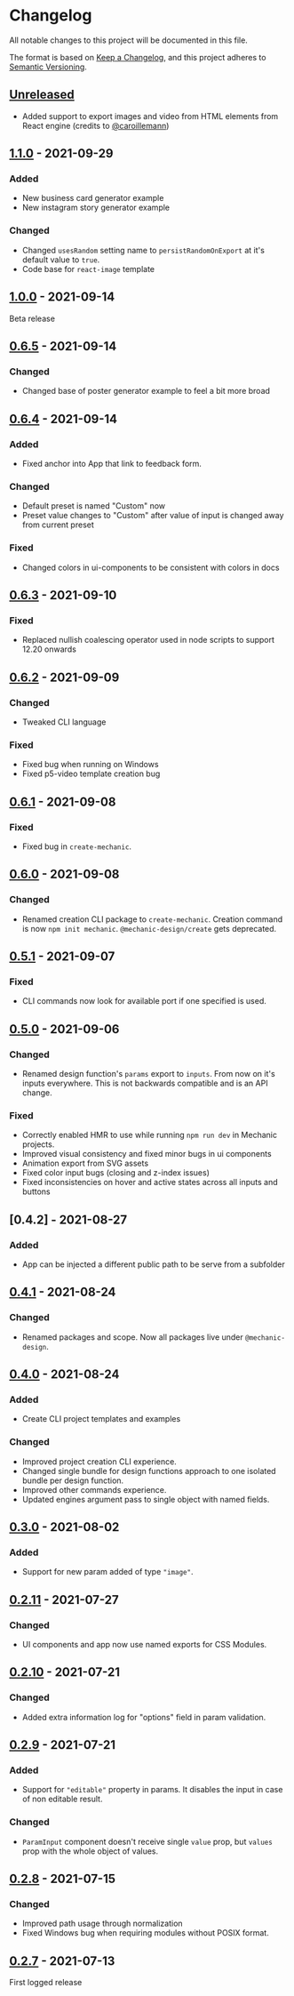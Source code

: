 # Changelog

All notable changes to this project will be documented in this file.

The format is based on [Keep a Changelog](https://keepachangelog.com/en/1.0.0/),
and this project adheres to [Semantic Versioning](https://semver.org/spec/v2.0.0.html).

## [Unreleased]

- Added support to export images and video from HTML elements from React engine (credits to [@caroillemann](https://github.com/caroillemann))

## [1.1.0] - 2021-09-29

### Added

- New business card generator example
- New instagram story generator example

### Changed

- Changed `usesRandom` setting name to `persistRandomOnExport` at it's default value to `true`.
- Code base for `react-image` template

## [1.0.0] - 2021-09-14

Beta release

## [0.6.5] - 2021-09-14

### Changed

- Changed base of poster generator example to feel a bit more broad

## [0.6.4] - 2021-09-14

### Added

- Fixed anchor into App that link to feedback form.

### Changed

- Default preset is named "Custom" now
- Preset value changes to "Custom" after value of input is changed away from current preset

### Fixed

- Changed colors in ui-components to be consistent with colors in docs

## [0.6.3] - 2021-09-10

### Fixed

- Replaced nullish coalescing operator used in node scripts to support 12.20 onwards

## [0.6.2] - 2021-09-09

### Changed

- Tweaked CLI language

### Fixed

- Fixed bug when running on Windows
- Fixed p5-video template creation bug

## [0.6.1] - 2021-09-08

### Fixed

- Fixed bug in `create-mechanic`.

## [0.6.0] - 2021-09-08

### Changed

- Renamed creation CLI package to `create-mechanic`. Creation command is now `npm init mechanic`. `@mechanic-design/create` gets deprecated.

## [0.5.1] - 2021-09-07

### Fixed

- CLI commands now look for available port if one specified is used.

## [0.5.0] - 2021-09-06

### Changed

- Renamed design function's `params` export to `inputs`. From now on it's inputs everywhere. This is not backwards compatible and is an API change.

### Fixed

- Correctly enabled HMR to use while running `npm run dev` in Mechanic projects.
- Improved visual consistency and fixed minor bugs in ui components
- Animation export from SVG assets
- Fixed color input bugs (closing and z-index issues)
- Fixed inconsistencies on hover and active states across all inputs and buttons

## [0.4.2] - 2021-08-27

### Added

- App can be injected a different public path to be serve from a subfolder

## [0.4.1] - 2021-08-24

### Changed

- Renamed packages and scope. Now all packages live under `@mechanic-design`.

## [0.4.0] - 2021-08-24

### Added

- Create CLI project templates and examples

### Changed

- Improved project creation CLI experience.
- Changed single bundle for design functions approach to one isolated bundle per design function.
- Improved other commands experience.
- Updated engines argument pass to single object with named fields.

## [0.3.0] - 2021-08-02

### Added

- Support for new param added of type `"image"`.

## [0.2.11] - 2021-07-27

### Changed

- UI components and app now use named exports for CSS Modules.

## [0.2.10] - 2021-07-21

### Changed

- Added extra information log for "options" field in param validation.

## [0.2.9] - 2021-07-21

### Added

- Support for `"editable"` property in params. It disables the input in case of non editable result.

### Changed

- `ParamInput` component doesn't receive single `value` prop, but `values` prop with the whole object of values.

## [0.2.8] - 2021-07-15

### Changed

- Improved path usage through normalization
- Fixed Windows bug when requiring modules without POSIX format.

## [0.2.7] - 2021-07-13

First logged release

[unreleased]: https://github.com/designsystemsinternational/mechanic/compare/v1.1.0...main
[1.1.0]: https://github.com/designsystemsinternational/mechanic/releases/tag/v1.1.0
[1.0.0]: https://github.com/designsystemsinternational/mechanic/releases/tag/v1.0.0
[0.6.5]: https://github.com/designsystemsinternational/mechanic/releases/tag/v0.6.5
[0.6.4]: https://github.com/designsystemsinternational/mechanic/releases/tag/v0.6.4
[0.6.3]: https://github.com/designsystemsinternational/mechanic/releases/tag/v0.6.3
[0.6.2]: https://github.com/designsystemsinternational/mechanic/releases/tag/v0.6.2
[0.6.1]: https://github.com/designsystemsinternational/mechanic/releases/tag/v0.6.1
[0.6.0]: https://github.com/designsystemsinternational/mechanic/releases/tag/v0.6.0
[0.5.1]: https://github.com/designsystemsinternational/mechanic/releases/tag/v0.5.1
[0.5.0]: https://github.com/designsystemsinternational/mechanic/releases/tag/v0.5.0
[0.4.1]: https://github.com/designsystemsinternational/mechanic/releases/tag/v0.4.1
[0.4.0]: https://github.com/designsystemsinternational/mechanic/releases/tag/v0.4.0
[0.3.0]: https://github.com/designsystemsinternational/mechanic/releases/tag/v0.3.0
[0.2.11]: https://github.com/designsystemsinternational/mechanic/releases/tag/v0.2.11
[0.2.10]: https://github.com/designsystemsinternational/mechanic/releases/tag/v0.2.10
[0.2.9]: https://github.com/designsystemsinternational/mechanic/releases/tag/v0.2.9
[0.2.8]: https://github.com/designsystemsinternational/mechanic/releases/tag/v0.2.8
[0.2.7]: https://github.com/designsystemsinternational/mechanic/releases/tag/v0.2.7
